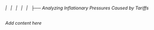 ###### |   |   |   |   |   ├── Analyzing Inflationary Pressures Caused by Tariffs

*Add content here*